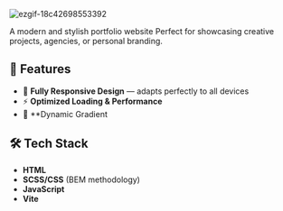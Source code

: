 
![ezgif-18c42698553392](https://github.com/user-attachments/assets/46082d99-fd1c-4754-a829-9ee326bed6bc)


A modern and stylish portfolio website 
Perfect for showcasing creative projects, agencies, or personal branding.

## 🚀 Features
- 📱 **Fully Responsive Design** — adapts perfectly to all devices
- ⚡ **Optimized Loading & Performance**
- 🌈 **Dynamic Gradient

## 🛠 Tech Stack
- **HTML**
- **SCSS/CSS** (BEM methodology)
- **JavaScript**
- **Vite**
